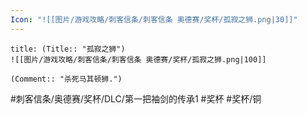 ```yaml
---
Icon: "![[图片/游戏攻略/刺客信条/刺客信条 奥德赛/奖杯/孤寂之狮.png|30]]"
---
```

```ad-common-bronze-trophy
title: (Title:: "孤寂之狮")
![[图片/游戏攻略/刺客信条/刺客信条 奥德赛/奖杯/孤寂之狮.png|100]]

(Comment:: "杀死马其顿狮.")
```

#刺客信条/奥德赛/奖杯/DLC/第一把袖剑的传承1 #奖杯 #奖杯/铜
